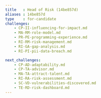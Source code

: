 ```yaml
---
title   : Head of Risk (14be857d)
aliases : 14be857d
type    : for-candidate
challenges:
    - CP-II-influencing-for-impact.md
    - MA-RM-role-model.md
    - PR-PE-programming-experience.md
    - RI-RM-risk-management.md
    - RI-GA-gap-analysis.md
    - RI-PI-pii-data-breach.md

next_challenges:
    - CP-AD-adaptability.md
    - CP-TA-advisor.md
    - MA-TA-attract-talent.md
    - RI-RA-risk-assessment.md
    - SC-VD-vulnerabilities-discovered.md
    - TE-RD-risk-dashboard.md
---
```

